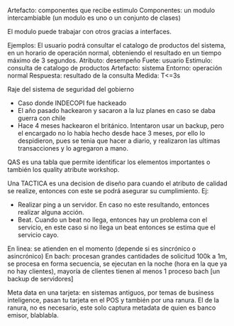 Artefacto: componentes que recibe estimulo
Componentes: un modulo intercambiable (un modulo es uno o un conjunto de clases)

El modulo puede trabajar con otros gracias a interfaces.

Ejemplos: El usuario podrá consultar el catalogo de productos del sistema, en un horario de operación normal, obteniendo el resultado en un tiempo máximo de 3 segundos.
	Atributo: desempeño 
	Fuete: usuario
	Estimulo: consulta de catalogo de productos
	Artefacto: sistema
	Entorno: operación normal
	Respuesta: resultado de la consulta
	Medida: T<=3s

Raje del sistema de seguridad del gobierno
- Caso donde INDECOPI fue hackeado
- El año pasado hackearon y sacaron a la luz planes en caso se daba guerra con chile
- Hace 4 meses hackearon el británico. Intentaron usar un backup, pero el encargado no lo había hecho desde hace 3 meses, por ello lo despidieron, pues se tenia que hacer a diario, y realizaron las ultimas transacciones y lo agregaron a mano.

QAS es una tabla que permite identificar los elementos importantes o también los quality atribute workshop.

Una TACTICA es una decision de diseño para cuando el atributo de calidad se realize, entonces con este se podrá asegurar su cumplimiento.
Ej:
- Realizar ping a un servidor. En caso no este resultando, entonces realizar alguna acción.
- Beat. Cuando un beat no llega, entonces hay un problema con el servicio, en este caso si no llega un beat entonces se estima que el servicio cayo.

En linea: se atienden en el momento (depende si es sincrónico o asincrónico)
En bach: procesan grandes cantidades de solicitud 100k a 1m, se procesa en forma secuencia, se ejecutan en la noche (hora en la que ya no hay clientes), mayoría de clientes tienen al menos 1 proceso bach [un backup de servidores]

Meta data en una tarjeta: en sistemas antiguos, por temas de business inteligence, pasan tu tarjeta en el POS y también por una ranura. El de la ranura, no es necesario, este solo captura metadata de quien es banco emisor, blablabla.